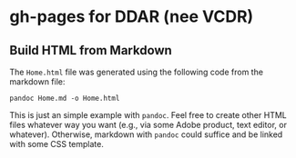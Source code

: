 # gh-pages for DDAR (nee VCDR)

## Build HTML from Markdown

The `Home.html` file was generated using the following code from the markdown file:

```
pandoc Home.md -o Home.html
```

This is just an simple example with `pandoc`. Feel free to create other HTML files whatever way you want (e.g., via some Adobe product, text editor, or whatever). Otherwise, markdown with `pandoc` could suffice and be linked with some CSS template.
